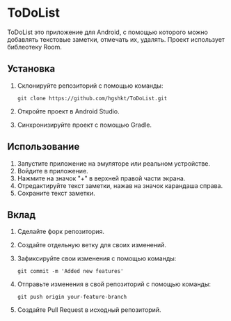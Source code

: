 # ToDoList

ToDoList это приложение для Android, с помощью которого можно добавлять текстовые заметки, отмечать их, удалять. Проект использует библеотеку Room.

## Установка

1. Склонируйте репозиторий с помощью команды:

    ```
    git clone https://github.com/hgshkt/ToDoList.git
    ```

2. Откройте проект в Android Studio.
3. Синхронизируйте проект с помощью Gradle.

## Использование

1. Запустите приложение на эмуляторе или реальном устройстве.
2. Войдите в приложение.
3. Нажмите на значок "+" в верхней правой части экрана.
4. Отредактируйте текст заметки, нажав на значок карандаша справа.
5. Сохраните текст заметки.

## Вклад

1. Сделайте форк репозитория.
2. Создайте отдельную ветку для своих изменений.
3. Зафиксируйте свои изменения с помощью команды:

    ```
    git commit -m 'Added new features'
    ```

4. Отправьте изменения в свой репозиторий с помощью команды:

    ```
    git push origin your-feature-branch
    ```

5. Создайте Pull Request в исходный репозиторий.
